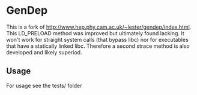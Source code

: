 # GenDep

This is a fork of http://www.hep.phy.cam.ac.uk/~lester/gendep/index.html. This LD_PRELOAD method was improved but ultimately found lacking. It won't work for straight system calls (that bypass libc) nor for executables that have a statically linked libc. Therefore a second strace method is also developed and likely superiod.

## Usage
For usage see the tests/ folder